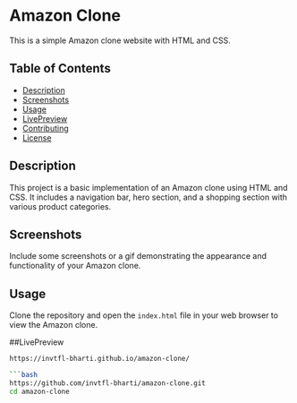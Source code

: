 # Amazon Clone

This is a simple Amazon clone website with HTML and CSS.

## Table of Contents
- [Description](#description)
- [Screenshots](#screenshots)
- [Usage](#usage)
- [LivePreview](#preview)
- [Contributing](#contributing)
- [License](#license)

## Description
This project is a basic implementation of an Amazon clone using HTML and CSS. It includes a navigation bar, hero section, and a shopping section with various product categories.

## Screenshots
Include some screenshots or a gif demonstrating the appearance and functionality of your Amazon clone.

## Usage
Clone the repository and open the `index.html` file in your web browser to view the Amazon clone.

##LivePreview
```bash
https://invtfl-bharti.github.io/amazon-clone/

```bash
https://github.com/invtfl-bharti/amazon-clone.git
cd amazon-clone


